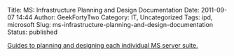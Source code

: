 Title: MS: Infrastructure Planning and Design Documentation
Date: 2011-09-07 14:44
Author: GeekFortyTwo
Category: IT, Uncategorized
Tags: ipd, microsoft
Slug: ms-infrastructure-planning-and-design-documentation
Status: published

[Guides to planning and designing each individual MS server
suite.](http://www.microsoft.com/ipd)
